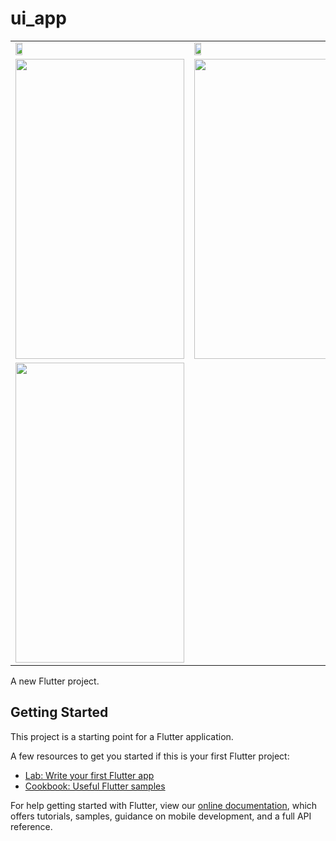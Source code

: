 # ui_app

<table>
  <tr>
    <td><img src="https://res.cloudinary.com/dycxesufw/image/upload/v1632727663/wjrcwd0nsnjqmx3ai4kd.jpg" width=20% height=20%></td>
    <td><img src="https://res.cloudinary.com/dycxesufw/image/upload/v1632727663/tgcbmbxtsbv1xld0qltg.jpg" width=20% height=20%></td>
    <td><img src="https://res.cloudinary.com/dycxesufw/image/upload/v1632727663/dffggu5nh4rkeljixecg.jpg" width=20% height=20%0></td>
    <td><img src="https://res.cloudinary.com/dycxesufw/image/upload/v1632727663/mdmnzldsokxouo6r4meb.jpg" width=20% height=20%></td>
  </tr>
  <tr>
    <td><img src="https://res.cloudinary.com/dycxesufw/image/upload/v1632727663/rexpq1esvfiphjnokzfs.jpg" width=270 height=480></td>
    <td><img src="https://res.cloudinary.com/dycxesufw/image/upload/v1632727663/xwk8jwefvdjbzwkbbmib.jpg" width=270 height=480></td>
    <td><img src="https://res.cloudinary.com/dycxesufw/image/upload/v1632727663/hj2ojrjnktgattzymp7g.jpg" width=270 height=480></td>
    <td><img src="https://res.cloudinary.com/dycxesufw/image/upload/v1632727663/rjy4c3euku6qkgihyqiu.jpg" width=270 height=480></td>
    <td><img src="https://res.cloudinary.com/dycxesufw/image/upload/v1632727663/kdcghropihg4ygo2unc8.jpg" width=270 height=480></td>
  </tr>
  <tr>
    <td><img src="https://res.cloudinary.com/dycxesufw/image/upload/v1632727663/kdcghropihg4ygo2unc8.jpg" width=270 height=480></td>
  </tr>
 </table>
 
A new Flutter project.

## Getting Started

This project is a starting point for a Flutter application.

A few resources to get you started if this is your first Flutter project:

- [Lab: Write your first Flutter app](https://flutter.dev/docs/get-started/codelab)
- [Cookbook: Useful Flutter samples](https://flutter.dev/docs/cookbook)

For help getting started with Flutter, view our
[online documentation](https://flutter.dev/docs), which offers tutorials,
samples, guidance on mobile development, and a full API reference.
